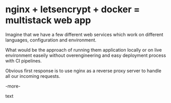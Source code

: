 # nginx + letsencrypt + docker = multistack web app

Imagine that we have a few different web services which work on different
languages, configuration and environment.

What would be the approach of running them application locally or on live
environment easeily without overengineering and easy deployment process with CI
pipelines.

Obvious first response is to use nginx as a reverse proxy server to handle all
our incoming requests.

-more-

text